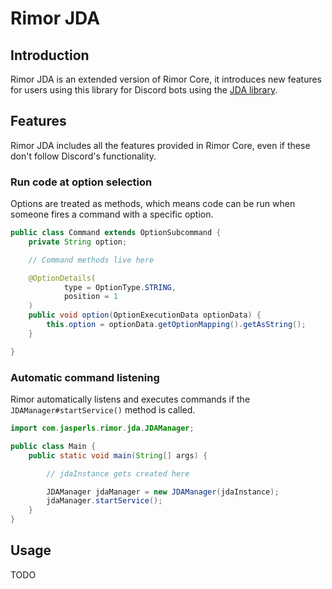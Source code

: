 # Rimor JDA

## Introduction

Rimor JDA is an extended version of Rimor Core, it introduces new features for users using this library for Discord bots
using the [JDA library](https://github.com/DV8FromTheWorld/JDA).

## Features

Rimor JDA includes all the features provided in Rimor Core, even if these don't follow Discord's functionality.

### Run code at option selection

Options are treated as methods, which means code can be run when someone fires a command with a specific option.

```java
public class Command extends OptionSubcommand {
    private String option;

    // Command methods live here 

    @OptionDetails(
            type = OptionType.STRING,
            position = 1
    )
    public void option(OptionExecutionData optionData) {
        this.option = optionData.getOptionMapping().getAsString();
    }

}
```

### Automatic command listening

Rimor automatically listens and executes commands if the `JDAManager#startService()` method is called.

```java
import com.jasperls.rimor.jda.JDAManager;

public class Main {
    public static void main(String[] args) {

        // jdaInstance gets created here

        JDAManager jdaManager = new JDAManager(jdaInstance);
        jdaManager.startService();
    }
}
```

## Usage
TODO